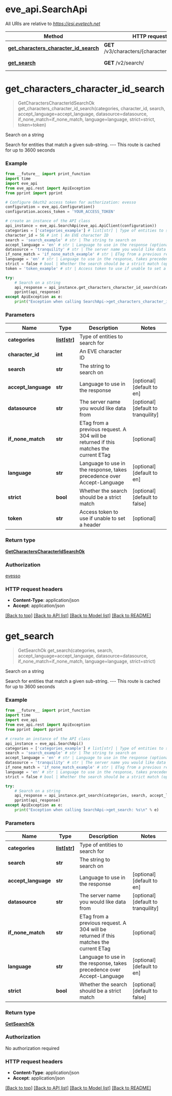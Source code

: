 # eve_api.SearchApi

All URIs are relative to *https://esi.evetech.net*

Method | HTTP request | Description
------------- | ------------- | -------------
[**get_characters_character_id_search**](SearchApi.md#get_characters_character_id_search) | **GET** /v3/characters/{character_id}/search/ | Search on a string
[**get_search**](SearchApi.md#get_search) | **GET** /v2/search/ | Search on a string


# **get_characters_character_id_search**
> GetCharactersCharacterIdSearchOk get_characters_character_id_search(categories, character_id, search, accept_language=accept_language, datasource=datasource, if_none_match=if_none_match, language=language, strict=strict, token=token)

Search on a string

Search for entities that match a given sub-string.  ---  This route is cached for up to 3600 seconds

### Example
```python
from __future__ import print_function
import time
import eve_api
from eve_api.rest import ApiException
from pprint import pprint

# Configure OAuth2 access token for authorization: evesso
configuration = eve_api.Configuration()
configuration.access_token = 'YOUR_ACCESS_TOKEN'

# create an instance of the API class
api_instance = eve_api.SearchApi(eve_api.ApiClient(configuration))
categories = ['categories_example'] # list[str] | Type of entities to search for
character_id = 56 # int | An EVE character ID
search = 'search_example' # str | The string to search on
accept_language = 'en' # str | Language to use in the response (optional) (default to en)
datasource = 'tranquility' # str | The server name you would like data from (optional) (default to tranquility)
if_none_match = 'if_none_match_example' # str | ETag from a previous request. A 304 will be returned if this matches the current ETag (optional)
language = 'en' # str | Language to use in the response, takes precedence over Accept-Language (optional) (default to en)
strict = false # bool | Whether the search should be a strict match (optional) (default to false)
token = 'token_example' # str | Access token to use if unable to set a header (optional)

try:
    # Search on a string
    api_response = api_instance.get_characters_character_id_search(categories, character_id, search, accept_language=accept_language, datasource=datasource, if_none_match=if_none_match, language=language, strict=strict, token=token)
    pprint(api_response)
except ApiException as e:
    print("Exception when calling SearchApi->get_characters_character_id_search: %s\n" % e)
```

### Parameters

Name | Type | Description  | Notes
------------- | ------------- | ------------- | -------------
 **categories** | [**list[str]**](str.md)| Type of entities to search for | 
 **character_id** | **int**| An EVE character ID | 
 **search** | **str**| The string to search on | 
 **accept_language** | **str**| Language to use in the response | [optional] [default to en]
 **datasource** | **str**| The server name you would like data from | [optional] [default to tranquility]
 **if_none_match** | **str**| ETag from a previous request. A 304 will be returned if this matches the current ETag | [optional] 
 **language** | **str**| Language to use in the response, takes precedence over Accept-Language | [optional] [default to en]
 **strict** | **bool**| Whether the search should be a strict match | [optional] [default to false]
 **token** | **str**| Access token to use if unable to set a header | [optional] 

### Return type

[**GetCharactersCharacterIdSearchOk**](GetCharactersCharacterIdSearchOk.md)

### Authorization

[evesso](../README.md#evesso)

### HTTP request headers

 - **Content-Type**: application/json
 - **Accept**: application/json

[[Back to top]](#) [[Back to API list]](../README.md#documentation-for-api-endpoints) [[Back to Model list]](../README.md#documentation-for-models) [[Back to README]](../README.md)

# **get_search**
> GetSearchOk get_search(categories, search, accept_language=accept_language, datasource=datasource, if_none_match=if_none_match, language=language, strict=strict)

Search on a string

Search for entities that match a given sub-string.  ---  This route is cached for up to 3600 seconds

### Example
```python
from __future__ import print_function
import time
import eve_api
from eve_api.rest import ApiException
from pprint import pprint

# create an instance of the API class
api_instance = eve_api.SearchApi()
categories = ['categories_example'] # list[str] | Type of entities to search for
search = 'search_example' # str | The string to search on
accept_language = 'en' # str | Language to use in the response (optional) (default to en)
datasource = 'tranquility' # str | The server name you would like data from (optional) (default to tranquility)
if_none_match = 'if_none_match_example' # str | ETag from a previous request. A 304 will be returned if this matches the current ETag (optional)
language = 'en' # str | Language to use in the response, takes precedence over Accept-Language (optional) (default to en)
strict = false # bool | Whether the search should be a strict match (optional) (default to false)

try:
    # Search on a string
    api_response = api_instance.get_search(categories, search, accept_language=accept_language, datasource=datasource, if_none_match=if_none_match, language=language, strict=strict)
    pprint(api_response)
except ApiException as e:
    print("Exception when calling SearchApi->get_search: %s\n" % e)
```

### Parameters

Name | Type | Description  | Notes
------------- | ------------- | ------------- | -------------
 **categories** | [**list[str]**](str.md)| Type of entities to search for | 
 **search** | **str**| The string to search on | 
 **accept_language** | **str**| Language to use in the response | [optional] [default to en]
 **datasource** | **str**| The server name you would like data from | [optional] [default to tranquility]
 **if_none_match** | **str**| ETag from a previous request. A 304 will be returned if this matches the current ETag | [optional] 
 **language** | **str**| Language to use in the response, takes precedence over Accept-Language | [optional] [default to en]
 **strict** | **bool**| Whether the search should be a strict match | [optional] [default to false]

### Return type

[**GetSearchOk**](GetSearchOk.md)

### Authorization

No authorization required

### HTTP request headers

 - **Content-Type**: application/json
 - **Accept**: application/json

[[Back to top]](#) [[Back to API list]](../README.md#documentation-for-api-endpoints) [[Back to Model list]](../README.md#documentation-for-models) [[Back to README]](../README.md)

